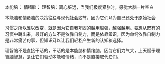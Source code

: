
本能脑：
情绪脑：
理智脑：离心脏远，当我们极度紧张时，感觉大脑一片空白

本能脑和情绪脑的决策往往与现代社会脱节，因为它们以为自己还处于原始社会

习惯之所以难以改变，就是因为它自我巩固的越用越强，越强越用。要想从既有的习惯中跳出来，最好的方法不是依靠自制力，而是依靠知识，因为单纯依靠自制力是非常痛苦的事，但知识可以让我们轻松产生新的认知和选择。

理智脑不是直接干活的，干活的是本能脑和情绪脑，因为它们力气大，上天赋予理智脑智慧，是让它们驱动本能和情绪，而不是直接取代它们。